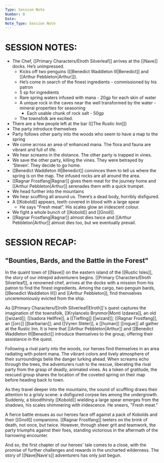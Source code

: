 ```yaml
---
Type: Session Note
Number: 0
Date: 
Note_Type: Session Note
---
```

# SESSION NOTES:

- The Chef, [[Primary Characters/Elroth Silverleaf]] arrives at the [[Nave]] docks. He’s unimpressed.
	- Kicks off two penguins ([[Benedict Waddleton III|Benedict]] and [[Arthur Pebbleton|Arthur]]).
	- He’s come in search of the finest ingredients - commissioned by his patron
	- 5 sp for ingredients
	- Rare spring waters infused with mana - 20gp for each skin of water
	- A unique rock in the caves near the well transformed by the water - mineral properties for seasoning
		- Each usable chunk of rock salt - 50gp
	- The townsfolk are excited.
- There are a few people left at the bar ([[The Rustic Inn]])
- The party introduce themselves
- Party follows other party into the woods who seem to have a map to the spring
- We come across an area of enhanced mana. The flora and fauna are vibrant and full of life.
- We hear screams in the distance. The other party is trapped in vines.
- We save the other party, killing the vines. They were betrayed by ‘Steven’. They decide to go home.
- [[Benedict Waddleton III|Benedict]] convinces them to tell us where the spring is on the map. The infused rocks are all around the area.
- [[Ragnar Frostfang|Ragnar]] gives them meat for the journey home and [[Arthur Pebbleton|Arthur]] serenades them with a quick trumpet.
- We head further into the mountains
- We hear scuffling all around us. There’s a dead body, horribly disfigured.
- A [[Kobold]] appears, teeth covered in blood with a large spear
	- He says "Fresh meat”. His scales glow an iridescent colour.
- We fight a whole bunch of [[Kobold]] and [[Gnoll]].
- [[Ragnar Frostfang|Ragnar]] almost dies twice and [[Arthur Pebbleton|Arthur]] almost dies too, but we eventually prevail.
# SESSION RECAP:
## **"Bounties, Bards, and the Battle in the Forest"**

In the quaint town of [[Nave]] on the eastern island of the [[Rustic Isles]], the story of our intrepid adventurers begins. [[Primary Characters/Elroth Silverleaf]], a renowned chef, arrives at the docks with a mission from his patron to find the finest ingredients. Among the cargo, two penguin bards, [[Benedict Waddleton III]] and [[Arthur Pebbleton]], find themselves unceremoniously evicted from the ship.

As [[Primary Characters/Elroth Silverleaf|Elroth]]'s quest captures the imagination of the townsfolk, [[Krylancelo Brynmor|Monti Izdawra]], an old [[wizard]]; [[Isadora Hellfire]], a [[Tiefling]] [[wizard]]; [[Ragnar Frostfang]], an [[orc]] [[barbarian]]; and [[Vyren Steler]], a [[human]] [[rogue]] all gather at the Rustic Inn. It is here that [[Arthur Pebbleton|Arthur]] and [[Benedict Waddleton III|Benedict]] introduce themselves to the group, offering their assistance in the quest.

Following a rival party into the woods, our heroes find themselves in an area radiating with potent mana. The vibrant colors and lively atmosphere of their surroundings belie the danger lurking ahead. When screams echo through the trees, the adventurers rush to the rescue, liberating the rival party from the grasp of deadly, animated vines. As a token of gratitude, the rescued group shares the location of the coveted spring on their map before heading back to town. 

As they travel deeper into the mountains, the sound of scuffling draws their attention to a grisly scene: a disfigured corpse lies among the undergrowth. Suddenly, a bloodthirsty [[Kobold]] wielding a large spear emerges from the shadows, his scales shimmering with iridescence. He sneers, "Fresh meat."

A fierce battle ensues as our heroes face off against a pack of Kobolds and their [[Gnoll]]  companions. [[Ragnar Frostfang]] teeters on the brink of death, not once, but twice. However, through sheer grit and teamwork, the party triumphs against their foes, standing victorious in the aftermath of the harrowing encounter.

And so, the first chapter of our heroes' tale comes to a close, with the promise of further challenges and rewards in the uncharted wilderness. The story of [[Nave|Nave's]] adventurers has only just begun.